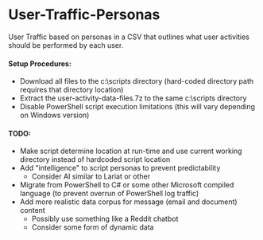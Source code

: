 # User-Traffic-Personas
User Traffic based on personas in a CSV that outlines what user activities should be performed by each user.

#### Setup Procedures:
  - Download all files to the c:\scripts directory (hard-coded directory path requires that directory location)
  - Extract the user-activity-data-files.7z to the same c:\scripts directory
  - Disable PowerShell script execution limitations (this will vary depending on Windows version)

#### TODO:
  - Make script determine location at run-time and use current working directory instead of hardcoded script location
  - Add "intelligence" to script personas to prevent predictability
    - Consider AI similar to Lariat or other
  - Migrate from PowerShell to C# or some other Microsoft compiled language (to prevent overrun of PowerShell log traffic)
  - Add more realistic data corpus for message (email and document) content
    - Possibly use something like a Reddit chatbot
    - Consider some form of dynamic data
